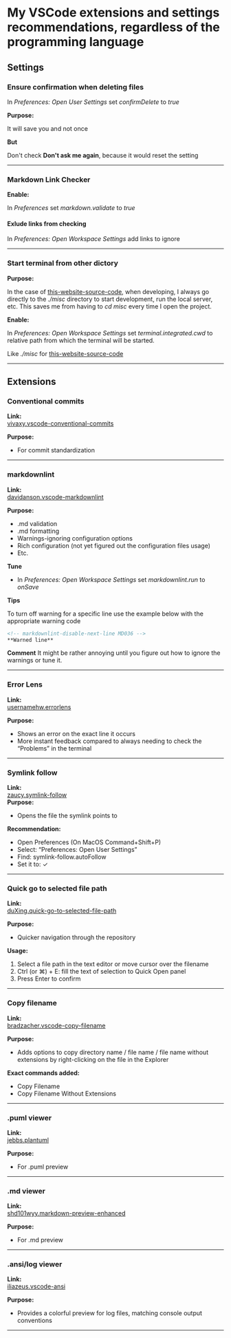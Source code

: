 # My VSCode extensions and settings recommendations, regardless of the programming language

## Settings

### Ensure confirmation when deleting files

In *Preferences: Open User Settings* set *confirmDelete* to *true*

**Purpose:**

It will save you and not once

<!-- markdownlint-disable-next-line MD036 -->
**But**

Don't check **Don't ask me again**, because it would reset the setting

---

### Markdown Link Checker

**Enable:**  

In *Preferences* set *markdown.validate* to *true*

#### Exlude links from checking

In *Preferences: Open Workspace Settings* add links to ignore

---

### Start terminal from other dictory

**Purpose:**

In the case of [this-website-source-code](https://github.com/phantie/personal-website-source-code), when developing, I always go directly to the *./misc* directory to start development, run the local server, etc. This saves me from having to *cd misc* every time I open the project.

**Enable:**  

In *Preferences: Open Workspace Settings* set *terminal.integrated.cwd* to relative path from which the terminal will be started.

Like *./misc* for [this-website-source-code](https://github.com/phantie/personal-website-source-code)

---

## Extensions

### Conventional commits

**Link:**  
[vivaxy.vscode-conventional-commits](https://marketplace.visualstudio.com/items?itemName=vivaxy.vscode-conventional-commits)  

**Purpose:**  

- For commit standardization

---

### markdownlint

**Link:**  
[davidanson.vscode-markdownlint](https://marketplace.visualstudio.com/items?itemName=DavidAnson.vscode-markdownlint)

**Purpose:**

- .md validation
- .md formatting
- Warnings-ignoring configuration options
- Rich configuration (not yet figured out the configuration files usage)
- Etc.

<!-- markdownlint-disable-next-line MD036 -->
**Tune**

- In *Preferences: Open Workspace Settings* set *markdownlint.run* to *onSave*

<!-- markdownlint-disable-next-line MD036 -->
**Tips**

To turn off warning for a specific line use the example below with the appropriate warning code

```md
<!-- markdownlint-disable-next-line MD036 -->
**Warned line**
```

**Comment**
It might be rather annoying until you figure out how to ignore the warnings or tune it.

---

### Error Lens

**Link:**  
[usernamehw.errorlens](https://marketplace.visualstudio.com/items?itemName=usernamehw.errorlens)  

**Purpose:**  

- Shows an error on the exact line it occurs  
- More instant feedback compared to always needing to check the “Problems” in the terminal

---

### Symlink follow

**Link:**  
[zaucy.symlink-follow](https://marketplace.visualstudio.com/items?itemName=zaucy.symlink-follow)  
**Purpose:**  

- Opens the file the symlink points to

**Recommendation:**  

- Open Preferences (On MacOS Command+Shift+P)  
- Select: “Preferences: Open User Settings”  
- Find: symlink-follow.autoFollow  
- Set it to: ✓

---

### Quick go to selected file path

**Link:**  
[duXing.quick-go-to-selected-file-path](https://marketplace.visualstudio.com/items/?itemName=duXing.quick-go-to-selected-file-path)

**Purpose:**  

- Quicker navigation through the repository

**Usage:**  

1. Select a file path in the text editor or move cursor over the filename  
2. Ctrl (or ⌘) + E: fill the text of selection to Quick Open panel  
3. Press Enter to confirm

---

### Copy filename

**Link:**  
[bradzacher.vscode-copy-filename](https://marketplace.visualstudio.com/items?itemName=bradzacher.vscode-copy-filename)  

**Purpose:**  

- Adds options to copy directory name / file name / file name without extensions by right-clicking on the file in the Explorer

**Exact commands added:**  

- Copy Filename  
- Copy Filename Without Extensions

---

### .puml viewer

**Link:**  
[jebbs.plantuml](https://marketplace.visualstudio.com/items?itemName=jebbs.plantuml)  

**Purpose:**  

- For .puml preview

---

### .md viewer

**Link:**  
[shd101wyy.markdown-preview-enhanced](https://marketplace.visualstudio.com/items?itemName=shd101wyy.markdown-preview-enhanced)  

**Purpose:**  

- For .md preview

---

### .ansi/log viewer

**Link:**  
[iliazeus.vscode-ansi](https://marketplace.visualstudio.com/items?itemName=iliazeus.vscode-ansi)  

**Purpose:**  

- Provides a colorful preview for log files, matching console output conventions

---
